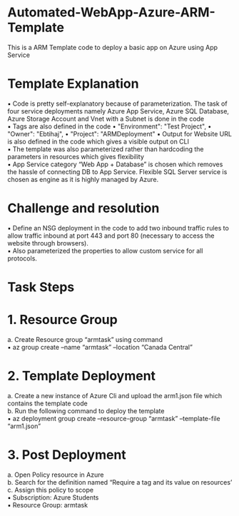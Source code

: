 # Automated-WebApp-Azure-ARM-Template
This is a ARM Template code to deploy a basic app on Azure using App Service <br>

# Template Explanation 
▪ Code is pretty self-explanatory because of parameterization. The task of four service deployments namely Azure App Service, Azure SQL Database, Azure Storage Account and Vnet with a Subnet is done in the code <br>
▪ Tags are also defined in the code 
  • "Environment": "Test Project", 
  • "Owner": "Ebtihaj", 
  • "Project": "ARMDeployment" 
▪ Output for Website URL is also defined in the code which gives a visible output on CLI <br>
▪ The template was also parameterized rather than hardcoding the parameters in resources which gives flexibility <br>
▪ App Service category “Web App + Database” is chosen which removes the hassle of connecting DB to App Service. Flexible SQL Server service is chosen as engine as it is highly managed by Azure. <br>

# Challenge and resolution 
▪ Define an NSG deployment in the code to add two inbound traffic rules to allow traffic inbound at port 443 and port 80 (necessary to access the website through 
browsers). <br>
▪ Also parameterized the properties to allow custom service for all protocols.

# Task Steps 
# 1. Resource Group <br> 
  a. Create Resource group “armtask” using command  <br>
    ▪ az group create –name “armtask” –location “Canada Central” <br>
# 2. Template Deployment <br>
  a. Create a new instance of Azure Cli and upload the arm1.json file which contains the template code <br>
  b. Run the following command to deploy the template <br>
    ▪ az deployment group create –resource-group “armtask” –template-file “arm1.json” <br>
# 3. Post Deployment <br>
  a. Open Policy resource in Azure <br>
  b. Search for the definition named “Require a tag and its value on resources’ <br>
  c. Assign this policy to scope  <br>
    ▪ Subscription: Azure Students <br>
    ▪ Resource Group: armtask <br>
    
